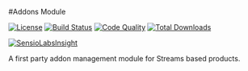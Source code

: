 #Addons Module

[![License](https://img.shields.io/badge/license-MIT-brightgreen.svg)](https://packagist.org/packages/anomaly/addons-module) 
[![Build Status](https://scrutinizer-ci.com/g/anomalylabs/addons-module/badges/build.png?b=master)](https://scrutinizer-ci.com/g/anomalylabs/addons-module/build-status/master)
[![Code Quality](http://img.shields.io/scrutinizer/g/anomalylabs/addons-module.svg)](https://scrutinizer-ci.com/g/anomalylabs/addons-module/)
[![Total Downloads](http://img.shields.io/packagist/dt/anomaly/addons-module.svg)](https://packagist.org/packages/anomaly/addons-module)

[![SensioLabsInsight](https://insight.sensiolabs.com/projects/81982ec5-cbe1-499f-aafc-3d75c747a4fd/small.png)](https://insight.sensiolabs.com/projects/81982ec5-cbe1-499f-aafc-3d75c747a4fd)

A first party addon management module for Streams based products.
